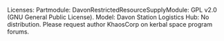 Licenses:
Partmodule: DavonRestrictedResourceSupplyModule: GPL v2.0 (GNU General Public License).
Model: Davon Station Logistics Hub: No distribution. Please request author KhaosCorp on kerbal space program forums.
